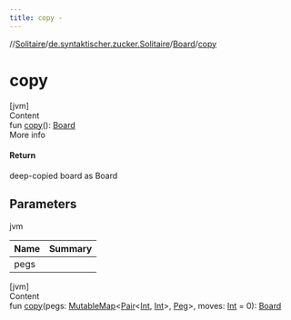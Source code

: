 ```yaml
---
title: copy -
---
```

//[Solitaire](../../index.md)/[de.syntaktischer.zucker.Solitaire](../index.md)/[Board](index.md)/[copy](copy.md)



# copy  
[jvm]  
Content  
fun [copy](copy.md)(): [Board](index.md)  
More info  


#### Return  


deep-copied board as Board



## Parameters  
  
jvm  
  
|  Name|  Summary| 
|---|---|
| <a name="de.syntaktischer.zucker.Solitaire/Board/copy/#/PointingToDeclaration/"></a>pegs| <a name="de.syntaktischer.zucker.Solitaire/Board/copy/#/PointingToDeclaration/"></a>
  
  


[jvm]  
Content  
fun [copy](copy.md)(pegs: [MutableMap](https://kotlinlang.org/api/latest/jvm/stdlib/kotlin.collections/-mutable-map/index.html)<[Pair](https://kotlinlang.org/api/latest/jvm/stdlib/kotlin/-pair/index.html)<[Int](https://kotlinlang.org/api/latest/jvm/stdlib/kotlin/-int/index.html), [Int](https://kotlinlang.org/api/latest/jvm/stdlib/kotlin/-int/index.html)>, [Peg](../-peg/index.md)>, moves: [Int](https://kotlinlang.org/api/latest/jvm/stdlib/kotlin/-int/index.html) = 0): [Board](index.md)  



